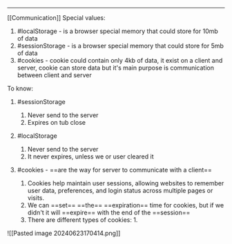 ***
[[Communication]]
Special values:
1. #localStorage - is a browser special memory that could store for 10mb of data 
2. #sessionStorage -  is a browser special memory that could store for 5mb of data
3. #cookies - cookie could contain only 4kb of data, it exist on a client and server, cookie can store data but it's main purpose is communication between client and server

To know:
1. #sessionStorage 
	1. Never send to the server 
	2. Expires on tub close 

2. #localStorage
	1. Never send to the server
	2. It never expires, unless we or user cleared it 

3. #cookies - ==are the way for server to communicate with a client==
	1. Cookies help maintain user sessions, allowing websites to remember user data, preferences, and login status across multiple pages or visits.
	2. We can ==set== ==the== ==expiration== time for cookies, but if we didn't it will ==expire== with the end of the ==session== 
	3. There are different types of cookies:
		1. 
 
![[Pasted image 20240623170414.png]]
